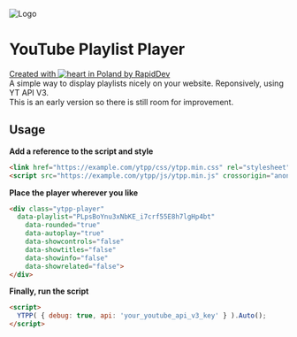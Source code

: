 ![Logo](https://github.com/rapiddev/ytpp/blob/main/.github/screenshot-1.jpg?raw=true)
# YouTube Playlist Player
[Created with ![heart](http://i.imgur.com/oXJmdtz.gif) in Poland by RapidDev](https://rdev.cc/)<br />
A simple way to display playlists nicely on your website. Reponsively, using YT API V3.  
This is an early version so there is still room for improvement.

## Usage
**Add a reference to the script and style**
```html
<link href="https://example.com/ytpp/css/ytpp.min.css" rel="stylesheet" />
<script src="https://example.com/ytpp/js/ytpp.min.js" crossorigin="anonymous"></script>
```

**Place the player wherever you like**
```html
<div class="ytpp-player"
  data-playlist="PLpsBoYnu3xNbKE_i7crf55E8h7lgHp4bt"
	data-rounded="true"
	data-autoplay="true"
	data-showcontrols="false"
	data-showtitles="false"
	data-showinfo="false"
	data-showrelated="false">
</div>
```

**Finally, run the script**
```html
<script>
  YTPP( { debug: true, api: 'your_youtube_api_v3_key' } ).Auto();
</script>
```
